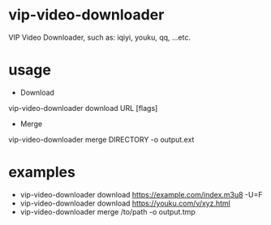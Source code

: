# vip-video-downloader
VIP Video Downloader, such as: iqiyi, youku, qq, ...etc.

# usage
* Download

vip-video-downloader download URL [flags]

* Merge
 
vip-video-downloader merge DIRECTORY -o output.ext

# examples
* vip-video-downloader download https://example.com/index.m3u8 -U=F
* vip-video-downloader download https://youku.com/v/xyz.html
* vip-video-downloader merge /to/path -o output.tmp
